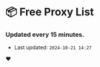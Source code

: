 # :package: Free Proxy List
### Updated every 15 minutes.

- Last updated: `2024-10-21 14:27`

:heart:
